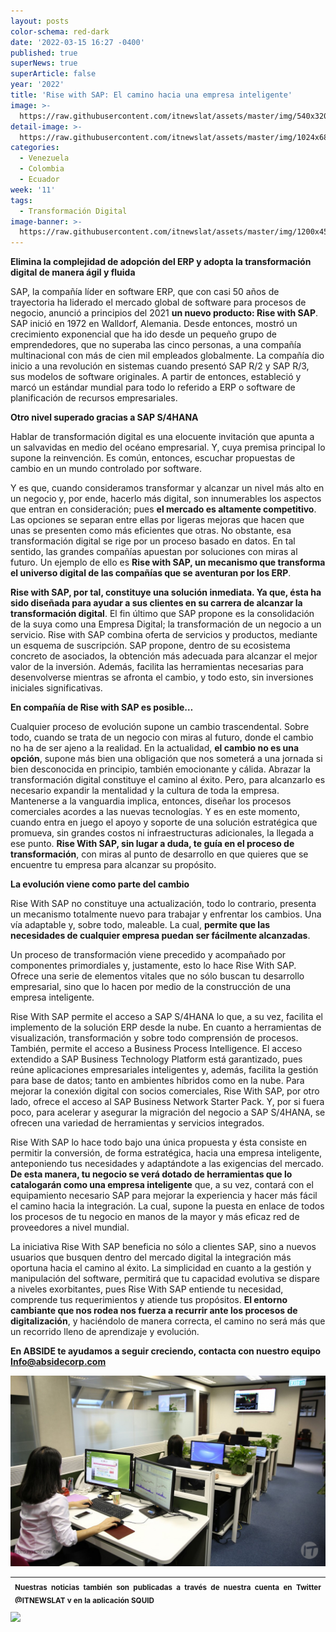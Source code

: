 ```yaml
---
layout: posts
color-schema: red-dark
date: '2022-03-15 16:27 -0400'
published: true
superNews: true
superArticle: false
year: '2022'
title: 'Rise with SAP: El camino hacia una empresa inteligente'
image: >-
  https://raw.githubusercontent.com/itnewslat/assets/master/img/540x320/Empresa-Oficina-p.jpg
detail-image: >-
  https://raw.githubusercontent.com/itnewslat/assets/master/img/1024x680/Empresa-Oficina-g.jpg
categories:
  - Venezuela
  - Colombia
  - Ecuador
week: '11'
tags:
  - Transformación Digital
image-banner: >-
  https://raw.githubusercontent.com/itnewslat/assets/master/img/1200x450/Smart-Company.jpg
---
```

**Elimina la complejidad de adopción del ERP y adopta la transformación digital de manera ágil y fluida**

SAP, la compañía líder en software ERP, que con casi 50 años de trayectoria ha liderado el mercado global de software para procesos de negocio, anunció a principios del 2021 **un nuevo producto: Rise with SAP**.  SAP inició en 1972 en Walldorf, Alemania. Desde entonces, mostró un crecimiento exponencial que ha ido desde un pequeño grupo de emprendedores, que no superaba las cinco personas, a una compañía multinacional con más de cien mil empleados globalmente. La compañía dio inicio a una revolución en sistemas cuando presentó SAP R/2 y SAP R/3, sus modelos de software originales. A partir de entonces, estableció y marcó un estándar mundial para todo lo referido a ERP o software de planificación de recursos empresariales. 

**Otro nivel superado gracias a SAP S/4HANA**

Hablar de transformación digital es una elocuente invitación que apunta a un salvavidas en medio del océano empresarial. Y, cuya premisa principal lo supone la reinvención. Es común, entonces, escuchar propuestas de cambio en un mundo controlado por software. 

Y es que, cuando consideramos transformar y alcanzar un nivel más alto en un negocio y, por ende,  hacerlo más digital, son innumerables los aspectos que entran en consideración; pues **el mercado es altamente competitivo**. Las opciones se separan entre ellas por ligeras mejoras que hacen que unas se presenten como más eficientes que otras. No obstante, esa transformación digital se rige por un proceso basado en datos. En tal sentido, las grandes compañías apuestan por soluciones con miras al futuro. Un ejemplo de ello es **Rise with SAP, un mecanismo que transforma el universo digital de las compañías que se aventuran por los ERP**.

**Rise with SAP, por tal, constituye una solución inmediata. Ya que, ésta ha sido diseñada para ayudar a sus clientes en su carrera de alcanzar la transformación digital**. El fin último que SAP propone es la consolidación de la suya como una Empresa Digital; la transformación de un negocio a un servicio. Rise with SAP combina oferta de servicios y productos, mediante un esquema de suscripción. SAP propone, dentro de su ecosistema concreto de asociados, la obtención más adecuada para alcanzar el mejor valor de la inversión. Además, facilita las herramientas necesarias para desenvolverse mientras se afronta el cambio, y todo esto, sin inversiones iniciales significativas. 

**En compañía de Rise with SAP es posible…**

Cualquier proceso de evolución supone un cambio trascendental. Sobre todo,  cuando se trata de un negocio con miras al futuro, donde el cambio no ha de ser ajeno a la realidad. En la actualidad, **el cambio no es una opción**, supone más bien una obligación que nos someterá a una jornada si bien desconocida en principio, también emocionante y cálida. Abrazar la transformación digital constituye el camino al éxito. Pero, para alcanzarlo es necesario expandir la mentalidad y la cultura de toda la empresa. Mantenerse a la vanguardia implica, entonces, diseñar los procesos comerciales acordes a las nuevas tecnologías. Y es en este momento, cuando entra en juego el apoyo y soporte de una solución estratégica que promueva, sin grandes costos ni infraestructuras adicionales, la llegada a ese punto. **Rise With SAP, sin lugar a duda, te guía en el proceso de transformación**, con miras al punto de desarrollo en que quieres que se encuentre tu empresa para alcanzar su propósito.

**La evolución viene como parte del cambio**

Rise With SAP no constituye una actualización, todo lo contrario, presenta un mecanismo totalmente nuevo para trabajar y enfrentar los cambios. Una vía adaptable y, sobre todo, maleable. La cual, **permite que las necesidades de cualquier empresa puedan ser fácilmente alcanzadas**. 

Un proceso de transformación viene precedido y acompañado por componentes primordiales y, justamente, esto lo hace Rise With SAP. Ofrece una serie de elementos vitales que no sólo buscan tu desarrollo empresarial, sino que lo hacen por medio de la construcción de una empresa inteligente. 

Rise With SAP permite el acceso a SAP S/4HANA lo que, a su vez, facilita el implemento de la solución ERP desde la nube. En cuanto a herramientas de visualización, transformación y sobre todo comprensión de procesos. También, permite el acceso a Business Process Intelligence. El acceso extendido a SAP Business Technology Platform está garantizado, pues reúne aplicaciones empresariales inteligentes y, además, facilita la gestión para base de datos; tanto en ambientes híbridos como en la nube. Para mejorar la conexión digital con socios comerciales, Rise With SAP, por otro lado,  ofrece el acceso al SAP Business Network Starter Pack. Y, por si fuera poco, para acelerar y asegurar la migración del negocio a SAP S/4HANA, se ofrecen una variedad de herramientas y servicios integrados.

Rise With SAP lo hace todo bajo una única propuesta y ésta consiste en permitir la conversión, de forma estratégica, hacia una empresa inteligente, anteponiendo tus necesidades y adaptándote a las exigencias del mercado. **De esta manera, tu negocio se verá dotado de herramientas que lo catalogarán como una empresa inteligente** que, a su vez, contará con el equipamiento necesario SAP para mejorar la  experiencia y hacer más fácil el camino hacia la integración. La cual, supone la puesta en enlace de todos los procesos de tu negocio en manos de la mayor y más eficaz red de proveedores a nivel mundial.

La iniciativa Rise With SAP beneficia no sólo a clientes SAP, sino a nuevos usuarios que busquen dentro del mercado digital la integración más oportuna hacia el camino al éxito. La simplicidad en cuanto a la gestión y manipulación del software, permitirá que tu capacidad evolutiva se dispare a niveles exorbitantes, pues Rise With SAP entiende tu necesidad, comprende tus requerimientos y atiende tus propósitos. **El entorno cambiante que nos rodea nos fuerza a recurrir ante los procesos de digitalización**, y haciéndolo de manera correcta, el camino no será más que un recorrido lleno de aprendizaje y evolución.

**En ABSIDE te ayudamos a seguir creciendo, contacta con nuestro equipo
[Info@absidecorp.com](mailto://Info@absidecorp.com)**

![](https://raw.githubusercontent.com/itnewslat/assets/master/img/540x320/Empresa-Oficina-p.jpg)

<table style="height: 42px;" width="569">
<tbody>
<tr>
<td style="text-align: justify;"><sub><strong>Nuestras noticias también son publicadas a través de nuestra cuenta en Twitter <a href="https://twitter.com/itnewslat?lang=es">@ITNEWSLAT</a> y en la aplicación <a href="https://squidapp.co/en/">SQUID</a></strong></sub></td>
</tr>
</tbody>
</table>

<img src="https://tracker.metricool.com/c3po.jpg?hash=56f88a41e39ab42c063cc51676587a04"/>

